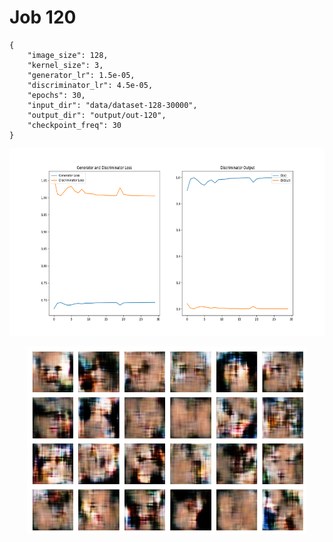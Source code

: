
Job 120
=======


```
{
    "image_size": 128,
    "kernel_size": 3,
    "generator_lr": 1.5e-05,
    "discriminator_lr": 4.5e-05,
    "epochs": 30,
    "input_dir": "data/dataset-128-30000",
    "output_dir": "output/out-120",
    "checkpoint_freq": 30
}
```  
<p align="center">
    <img src="images/plot120.png" height="300"/>
</p>  
<p align="center">
    <img src="images/output120.png" height="300"/>
</p>